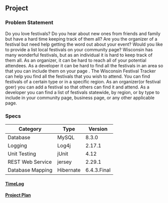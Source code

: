 ## Project

### Problem Statement
Do you love festivals? Do you hear about new ones from friends and family but have a hard time keeping track of them all?
Are you the organizer of a festival but need help getting the word out about your event? Would you like to provide a list 
local festivals on your community page?
Wisconsin has many wonderful festivals, but as an individual it is hard to keep track of them all. As an organizer, it 
can be hard to reach all of your potential attendees. As a developer it can be hard to find all the festivals in  an 
area so that you can include them on your page .
The Wisconsin Festival Tracker can help you find all the festivals that you wish to attend. You can find festivals 
of a certain type or in a specific region. As an organizer(or festival goer) you can add a festival so that others 
can find it and attend.  As a developer you can find a list of festivals statewide, by region, or by type to include in 
your community page, business page, or any other applicable page. 


### Specs
| Category         | Type      | Version     |
|------------------|-----------|-------------|
| Database         | MySQL     | 8.3.0       |
| Logging          | Log4j     | 2.17.1      |
| Unit Testing     | jUnit     | 4.12        |
| REST Web Service | jersey    | 2.29.1      |
| Database Mapping | Hibernate | 6.4.3.Final |


#### [TimeLog](https://github.com/jbjohnson2/EntJavaTeamProject/blob/main/Time%20Log.md)

#### [Project Plan](https://github.com/jbjohnson2/EntJavaTeamProject/blob/main/Project%20Plan.md)